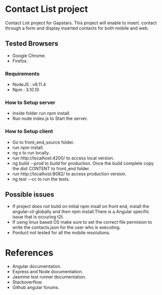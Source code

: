 # Contact List project
Contact List project for Gapstars. This project will enable to insert.
contact through a form and display inserted contacts for both mobile and web.

## Tested Browsers

* Google Chrome.
* Firefox.

### Requirements

* NodeJS : v6.11.4
* Npm : 3.10.10

### How to Setup server

* Inside folder run npm install.
* Run node index.js to Start the server.

### How to Setup client

* Go to front_end_source folder.
* run npm install.
* ng s to run locally.
* run http://localhost:4200/ to access local version.
* ng build  --prod to build for production. Once the build complete copy the dist CONTENT     to front_end folder.
* run http://localhost:8082/ to access production version.
* ng test --cc to run the tests.

## Possible issues

* If project does not build on initial npm insall on front end, install the angular-cli       globally and then npm install.There is a Angular specific issue that is occuring t2t.
* If using linux based OS make sure to set the correct file permision to write the            contacts.json for the user who is executing.
* Porduct not tested for all the mobile resolutions.

# References

* Angular documentation.
* Express and Node documentation.
* Jasmine test runner documentation.
* Stackoverflow.
* Github angular forums.